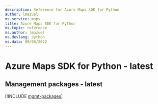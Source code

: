 ```yaml
---
description: Reference for Azure Maps SDK for Python
author: lmazuel
ms.service: maps
title: Azure Maps SDK for Python
ms.topic: reference
ms.author: lmazuel
ms.devlang: python
ms.data: 09/08/2022
---
```

# Azure Maps SDK for Python - latest

## Management packages - latest
[!INCLUDE [mgmt-packages](maps-mgmt-index.md)]